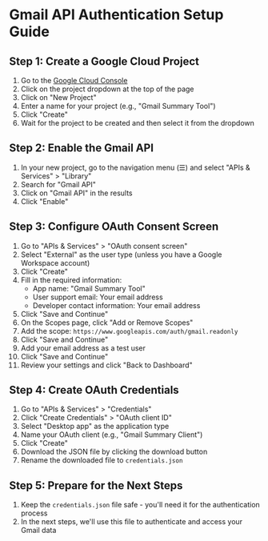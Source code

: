 # Gmail API Authentication Setup Guide

## Step 1: Create a Google Cloud Project

1. Go to the [Google Cloud Console](https://console.cloud.google.com/)
2. Click on the project dropdown at the top of the page
3. Click on "New Project"
4. Enter a name for your project (e.g., "Gmail Summary Tool")
5. Click "Create"
6. Wait for the project to be created and then select it from the dropdown

## Step 2: Enable the Gmail API

1. In your new project, go to the navigation menu (☰) and select "APIs & Services" > "Library"
2. Search for "Gmail API"
3. Click on "Gmail API" in the results
4. Click "Enable"

## Step 3: Configure OAuth Consent Screen

1. Go to "APIs & Services" > "OAuth consent screen"
2. Select "External" as the user type (unless you have a Google Workspace account)
3. Click "Create"
4. Fill in the required information:
   - App name: "Gmail Summary Tool"
   - User support email: Your email address
   - Developer contact information: Your email address
5. Click "Save and Continue"
6. On the Scopes page, click "Add or Remove Scopes"
7. Add the scope: `https://www.googleapis.com/auth/gmail.readonly`
8. Click "Save and Continue"
9. Add your email address as a test user
10. Click "Save and Continue"
11. Review your settings and click "Back to Dashboard"

## Step 4: Create OAuth Credentials

1. Go to "APIs & Services" > "Credentials"
2. Click "Create Credentials" > "OAuth client ID"
3. Select "Desktop app" as the application type
4. Name your OAuth client (e.g., "Gmail Summary Client")
5. Click "Create"
6. Download the JSON file by clicking the download button
7. Rename the downloaded file to `credentials.json`

## Step 5: Prepare for the Next Steps

1. Keep the `credentials.json` file safe - you'll need it for the authentication process
2. In the next steps, we'll use this file to authenticate and access your Gmail data